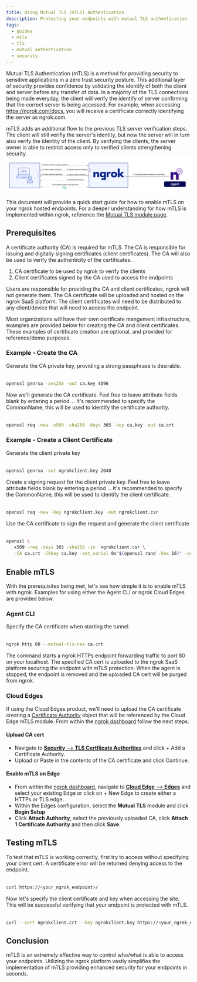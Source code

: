```yaml
---
title: Using Mutual TLS (mTLS) Authentication
description: Protecting your endpoints with mutual TLS authentication (mTLS)
tags:
  - guides
  - mtls
  - tls
  - mutual authentication
  - security
---
```


Mutual TLS Authentication (mTLS) is a method for providing security to sensitive applications in a zero trust security posture. This additional layer of security provides confidence by validating the identify of both the client and server before any transfer of data. In a majority of the TLS connections being made everyday, the client will verify the identify of server confirming that the correct server is being accessed. For example, when accessing https://ngrok.com/docs, you will receive a certificate correctly identifying the server as ngrok.com.

mTLS adds an additional flow to the previous TLS server verification steps. The client will still verifiy the server's identity, but now the server will in turn also verify the identity of the client. By verifying the clients, the server owner is able to restrict access only to verified clients strengthening security.
![](img/mtls-diag.png)

This document will provide a quick start guide for how to enable mTLS on your ngrok hosted endpoints. For a deeper understanding for how mTLS is implemented within ngrok, reference the [Mutual TLS module page](https://ngrok.com/docs/cloud-edge/modules/mutual-tls/).

## **Prerequisites**

A certificate authority (CA) is required for mTLS. The CA is responsible for issuing and digitally signing certificates (client certificates). The CA will also be used to verify the authenticity of the certificates.

1. CA certificate to be used by ngrok to verify the clients
2. Client certificates signed by the CA used to access the endpoints

Users are responsible for providing the CA and client certificates, ngrok will not generate them. The CA certificate will be uploaded and hosted on the ngrok SaaS platform. The client certificates will need to be distributed to any client/device that will need to access the endpoint.

Most organizations will have their own certificate mangement infrastructure, examples are provided below for creating the CA and client certificates. These examples of certificate creation are optional, and provided for reference/demo purposes.

### Example - Create the CA

Generate the CA private key, providing a strong passphrase is desirable.<br></br>

```bash
openssl genrsa -aes256 -out ca.key 4096
```

Now we'll generate the CA certificate. Feel free to leave attribute fields blank by entering a period `.`. It's recommended to specify the CommonName, this will be used to identify the certificate authority.<br></br>

```bash
openssl req -new -x509 -sha256 -days 365 -key ca.key -out ca.crt
```

### Example - Create a Client Certificate

Generate the client private key<br></br>

```bash
openssl genrsa -out ngrokclient.key 2048
```

Create a signing request for the client private key. Feel free to leave attribute fields blank by entering a period `.`. It's recommended to specify the CommonName, this will be used to identify the client certificate.<br></br>

```bash
openssl req -new -key ngrokclient.key -out ngrokclient.csr
```

Use the CA certificate to sign the request and generate the client certificate<br></br>

```bash
openssl \
   x509 -req -days 365 -sha256 -in  ngrokclient.csr \
   -CA ca.crt -CAkey ca.key -set_serial 0x"$(openssl rand -hex 16)" -out ngrokclient.crt
```

## **Enable mTLS**

With the prerequisites being met, let's see how simple it is to enable mTLS with ngrok. Examples for using either the Agent CLI or ngrok Cloud Edges are provided below.

### Agent CLI

Specify the CA certificate when starting the tunnel.<br></br>

```bash
ngrok http 80 --mutual-tls-cas ca.crt
```

The command starts a ngrok HTTPs endpoint forwarding traffic to port 80 on your localhost. The specified CA cert is uploaded to the ngrok SaaS platform securing the endpoint with mTLS protection. When the agent is stopped, the endpoint is removed and the uploaded CA cert will be purged from ngrok.

### Cloud Edges

If using the Cloud Edges product, we'll need to upload the CA certificate creating a [Certificate Authority](https://ngrok.com/docs/api/resources/certificate-authorities/) object that will be referenced by the Cloud Edge mTLS module.
From within the [ngrok dashboard](https://dashboard.ngrok.com) follow the next steps.

#### Upload CA cert

- Navigate to [**Security** --> **TLS Certfiicate Authorities**](https://dashboard.ngrok.com/security/tls/cert-authorities) and click + Add a Certificate Authority.
- Upload or Paste in the contents of the CA certificate and click Continue.

#### Enable mTLS on Edge

- From within the [ngrok dashboard](https://dashboard.ngrok.com), navigate to [**Cloud Edge** --> **Edges**](https://dashboard.ngrok.com/cloud-edge/edges) and select your existing Edge or click on + New Edge to create either a HTTPs or TLS edge.
- Within the Edges configuration, select the **Mutual TLS** module and click **Begin Setup**
- Click **Attach Authority**, select the previously uploaded CA, click **Attach 1 Certificate Authority** and then click **Save**.

## **Testing mTLS**

To test that mTLS is working correctly, first try to access without specifying your client cert. A certificate error will be returned denying access to the endpoint.<br></br>

```bash
curl https://<your_ngrok_endpoint>/
```

Now let's specify the client certificate and key when accessing the site. This will be successful verifying that your endpoint is protected with mTLS.<br></br>

```bash
curl --cert ngrokclient.crt --key ngrokclient.key https://<your_ngrok_endpoint>/
```

## **Conclusion**

mTLS is an extremely effective way to control who/what is able to access your endpoints. Utilizing the ngrok platform vastly simplifies the implementation of mTLS providing enhanced security for your endpoints in seconds.
